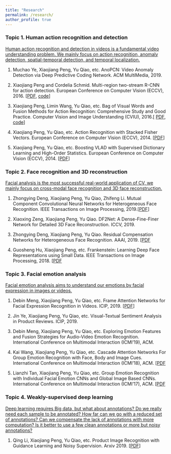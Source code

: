 ```yaml
---
title: "Research"
permalink: /research/
author_profile: true
---
```

### Topic 1. Human action recognition and detection

[Human action recognition and detection in videos is a fundamental video understanding problem. We mainly focus on action recognition, anomaly detection, spatial-temporal detection, and temporal localization.]()

1. Muchao Ye, Xiaojiang Peng, Yu Qiao, etc. AnoPCN: Video Anomaly Detection via Deep Predictive Coding Network. ACM MultiMedia, 2019.

2. Xiaojiang Peng and Cordelia Schmid. Multi-region two-stream R-CNN for action detection. European Conference on Computer Vision (ECCV), 2016. [[PDF](https://hal.inria.fr/hal-01349107v1/document), [code](https://github.com/pengxj/action-faster-rcnn)]

3. Xiaojiang Peng, Limin Wang, Yu Qiao, etc. Bag of Visual Words and Fusion Methods for Action Recognition: Comprehensive Study and Good Practice. Computer Vision and Image Understanding (CVIU), 2016.[ [PDF](https://www.sciencedirect.com/science/article/pii/S1077314216300091), [code](https://github.com/pengxj/MatAction)]

4. Xiaojiang Peng, Yu Qiao, etc. Action Recognition with Stacked Fisher Vectors. European Conference on Computer Vision (ECCV), 2014. [[PDF](https://xjpeng.weebly.com/uploads/5/5/4/4/55444193/pzqp_eccv14_sfv.pdf)]

5. Xiaojiang Peng, Yu Qiao, etc. Boosting VLAD with Supervised Dictionary Learning and High-Order Statistics. European Conference on Computer Vision (ECCV), 2014. [[PDF](https://xjpeng.weebly.com/uploads/5/5/4/4/55444193/pwqp_eccv14_shvlad.pdf)]


### Topic 2. Face recognition and 3D reconstruction

[Facial analysis is the most successful real-world application of CV, we mainly focus on cross-modal face recognition and 3D face reconstruction.]()

1. Zhongying Deng, Xiaojiang Peng, Yu Qiao, Zhifeng Li. Mutual Component Convolutional Neural Networks for Heterogeneous Face Recognition. IEEE Transactions on Image Processing, 2019.[[PDF](https://pengxj.github.io/files/TIP19-MCCNN.pdf)]

2. Xiaoxing Zeng, Xiaojiang Peng, Yu Qiao. DF2Net: A Dense-Fine-Finer Network for Detailed 3D Face Reconstruction. ICCV, 2019.

3. Zhongying Deng, Xiaojiang Peng, Yu Qiao. Residual Compensation Networks for Heterogeneous Face Recognition. AAAI, 2019. [[PDF](https://pdfs.semanticscholar.org/7749/009cfcc05b096811e10696dcee424409c39f.pdf)

4. Guosheng Hu, Xiaojiang Peng, etc. Frankenstein: Learning Deep Face Representations using Small Data. IEEE Transactions on Image Processing, 2018. [[PDF](https://hal.inria.fr/hal-01306168/file/bare_jrnl.pdf)

### Topic 3. Facial emotion analysis

[Facial emotion analysis aims to understand our emotions by facial expression in images or videos.]()

1. Debin Meng, Xiaojiang Peng, Yu Qiao, etc. Frame Attention Networks for Facial Expression Recognition in Videos. ICIP, 2019. [[PDF](https://arxiv.org/pdf/1907.00193.pdf)]

2. Jin Ye, Xiaojiang Peng, Yu Qiao, etc. Visual-Textual Sentiment Analysis in Product Reviews. ICIP, 2019.

3. Debin Meng, Xiaojiang Peng, Yu Qiao, etc. Exploring Emotion Features and Fusion Strategies for Audio-Video Emotion Recognition. International Conference on Multimodal Interaction (ICMI’19), ACM.

4. Kai Wang, Xiaojiang Peng, Yu Qiao, etc. Cascade Attention Networks For Group Emotion Recognition with Face, Body and Image Cues. International Conference on Multimodal Interaction (ICMI’18), ACM. [[PDF](https://pengxj.github.io/files/icmi18-wang.pdf)

5. Lianzhi Tan, Xiaojiang Peng, Yu Qiao, etc. Group Emotion Recognition with Individual Facial Emotion CNNs and Global Image Based CNNs. International Conference on Multimodal Interaction (ICMI’17), ACM. [[PDF](https://pengxj.github.io/files/icmi17-paper.pdf)

### Topic 4. Weakly-supervised deep learning

[Deep learning requires Big data, but what about annotations? Do we really need each sample to be annotated? How far can we go with a reduced set of annotations? Can we compensate the lack of annotations with more computation? Is it better to use a few clean annotations or more but noisy annotations?]()

1. Qing Li, Xiaojiang Peng, Yu Qiao, etc. Product Image Recognition with Guidance Learning and Noisy Supervision. Arxiv 2019. [[PDF](https://arxiv.org/pdf/1907.11384.pdf)]
